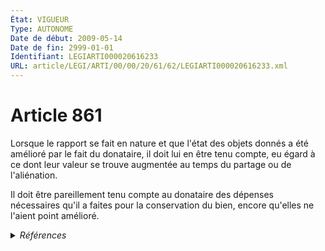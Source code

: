 ```yaml
---
État: VIGUEUR
Type: AUTONOME
Date de début: 2009-05-14
Date de fin: 2999-01-01
Identifiant: LEGIARTI000020616233
URL: article/LEGI/ARTI/00/00/20/61/62/LEGIARTI000020616233.xml
---
```


<h1>Article 861</h1>

Lorsque le rapport se fait en nature et que l'état des objets donnés a été
amélioré par le fait du donataire, il doit lui en être tenu compte, eu égard à
ce dont leur valeur se trouve augmentée au temps du partage ou de
l'aliénation.<br />

Il doit être pareillement tenu compte au donataire des dépenses nécessaires
qu'il a faites pour la conservation du bien, encore qu'elles ne l'aient point
amélioré.


<details>
  <summary><em>Références</em></summary>

  <h2>Articles faisant référence à l'article</h2>
  
  <ul>
    <li>
      <a href="https://legal.tricoteuses.fr//redirection/LEGIARTI000020606392?vers=git&vers=legifrance">LOI n° 2009-526 du 12 mai 2009 de simplification et de clarification du droit et d'allègement des procédures - article 10 ENTIEREMENT_MODIF</a> MODIFIE source
    </li>
  </ul>
  
  <h2>Références faites par l'article</h2>
  
  <ul>
    <li>
      2009-05-12 MODIFIE cible <a href="https://legal.tricoteuses.fr//redirection/LEGIARTI000020606392?vers=git&vers=legifrance">LOI n° 2009-526 du 12 mai 2009 de simplification et de clarification du droit et d'allègement des procédures - article 10 ENTIEREMENT_MODIF</a>
    </li>
  </ul>
</details>
